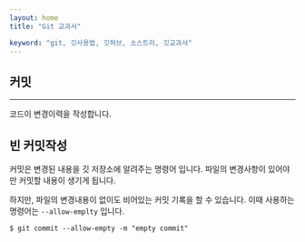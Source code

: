 ```yaml
---
layout: home
title: "Git 교과서"

keyword: "git, 깃사용법, 깃허브, 소스트리, 깃교과서"
---
```

## 커밋
<hr>
코드이 변경이력을 작성합니다.

<br>

## 빈 커밋작성
커밋은 변경된 내용을 깃 저장소에 알려주는 명령어 입니다. 파일의 변경사항이 있어야만 커밋할 내용이 생기게 됩니다.

하지만, 파일의 변경내용이 없이도 비어있는 커밋 기록을 할 수 있습니다. 이때 사용하는 명령어는 `--allow-emplty` 입니다.

```
$ git commit --allow-empty -m "empty commit"
```

<br><br>